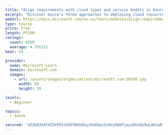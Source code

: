 ```yaml
---
title: "Align requirements with cloud types and service models in Azure"
excerpt: "Discover Azure's three approaches to deploying cloud resources -- public, private, and hybrid -- and learn the difference each makes in your Azure services."
webUrl: https://docs.microsoft.com/en-us/learn/modules/align-requirements-in-azure/
type: course
price: Free
length: PT35M
ratings:
  count: 8200
  average: 4.755122
heat: 54

provider:
  name: Microsoft Learn
  domain: microsoft.com
  images:
    - url: /assets/images/organizations/microsoft.com-50x50.jpg
      width: 50
      height: 50

levels:
  - Beginner

topics:
  - Azure

secured: "aO2bB3k4FAISkPH2zV05TW4UQhycHoDdwz5sHVy06KPjayzDUnDp9wL4bCwBfbvJznPydd+e+CKRSevMUogyB6/6OFEWVddaxtdtaGKmtbRUclb3iZlgS+0qmzsd3J58wPRtHPeOiRR6M393aBl4CJUE5YU1bG4ihnVt9Pt6mXzNlVtKhZFQ3FdEhhxDvQe91ghtaw724XMJGwQ1Fl72It5aQLrFmQPlUnqM6/+hs4kY8JNYY6mEU0RYKiwzLmrhdcNT7ndg68u3MFoL2zfoP54XYEIzy81T8nuDheC2RNzRE9U4BiYew+rDms7KLlTHFUe3SIN+K8+lXQLC2rGLzVmQWyZ4Cm7X7S5pj+MldbgwRxoEgR5IA7yH5fkl5QN401ANuonFhDm9tPo8Y2KNgiuenURl1w/IdLYHga75h4U=;Ok67eca4WqJem0jKTMndOQ=="
---
```


